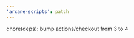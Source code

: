 ```yaml
---
'arcane-scripts': patch
---
```


<!-- markdownlint-disable MD041 -->chore(deps): bump actions/checkout from 3 to 4
